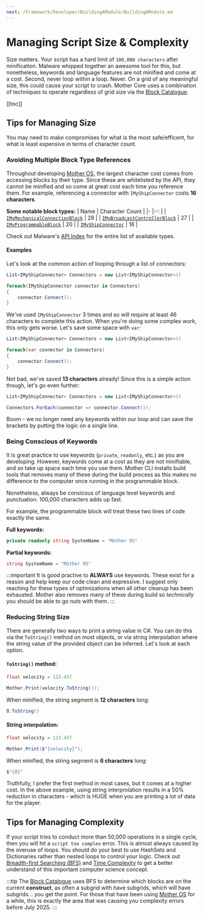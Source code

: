 ```yaml
---
next: /Framework/Developer/BuildingAModule/BuildingAModule.md
---
```


# Managing Script Size & Complexity

Size matters. Your script has a hard limit of `100,000 characters` after minification.  Malware whipped together an awesome tool for this, but nonetheless, keywords and language features are not minified and come at a cost. Second, never loop within a loop. Never. On a grid of any meaningful size, this could cause your script to crash. Mother Core uses a combination of techniques to operate regardless of grid size via the [Block Catalogue](../CoreModules/BlockCatalogue.md).

[[toc]]


## Tips for Managing Size

You may need to make compromises for what is the most safe/efficent, for what is least expensive in terms of character count. 

### Avoiding Multiple Block Type References

Throughout developing [Mother OS](../../../IngameScript/IngameScript.md), the largest character cost comes from accessing blocks by their type.  Since these are whitelisted by the API, they cannot be minified and so come at great cost each time you reference them. For example, referencing a connector with `IMyShipConnector` costs **16 characters**.

**Some notable block types:**
| Name                                                      | Character Count   |
|-                                                          |:-:                |
| [`IMyMechanicalConnectionBlock`][mechanical-connection]   | 28                |
| [`IMyBroadcastControllerBlock`][broadcast-controller]     | 27                |
| [`IMyProgrammableBlock`][pb]                              | 20                |
| [`IMyShipConnector`][connector]                           | 16                |

[mechanical-connection]: https://github.com/malware-dev/MDK-SE/wiki/Sandbox.ModAPI.Ingame.IMyMechanicalConnectionBlock
[broadcast-controller]: https://github.com/malware-dev/MDK-SE/wiki/Sandbox.ModAPI.Ingame.IMyBroadcastControllerBlock
[pb]: https://github.com/malware-dev/MDK-SE/wiki/Sandbox.ModAPI.Ingame.IMyProgrammableBlock
[connector]: https://github.com/malware-dev/MDK-SE/wiki/Sandbox.ModAPI.Ingame.IMyShipConnector

Check out Malware's [API Index](https://github.com/malware-dev/MDK-SE/wiki/Api-index) for the entire list of available types.

#### Examples

Let's look at the common action of looping through a list of connectors:

```csharp
List<IMyShipConnector> Connectors = new List<IMyShipConnector>()

foreach(IMyShipConnector connector in Connectors)
{
    connector.Connect();
}
```

We've used `IMyShipConnector` 3 times and so will require at least 46 characters to complete this action.  When you're doing some complex work, this only gets worse. Let's save some space with `var`:

```csharp
List<IMyShipConnector> Connectors = new List<IMyShipConnector>()

foreach(var connector in Connectors)
{
    connector.Connect();
}
```

Not bad, we've saved **13 characters** already! Since this is a simple action though, let's go even further:

```csharp
List<IMyShipConnector> Connectors = new List<IMyShipConnector>()

Connectors.ForEach(connector => connector.Connect());
```

Boom - we no longer need any keywords within our loop and can save the brackets by putting the logic on a single line.


### Being Conscious of Keywords

It is great practice to use keywords (`private`, `readonly`, etc.) as you are developing.  However, keywords come at a cost as they are not minifiable, and so take up space each time you use them. Mother CLI installs build tools that removes many of these during the build process as this makes no difference to the computer once running in the programmable block.

Nonetheless, always be consicous of language level keywords and punctuation. 100,000 characters adds up fast.

For example, the programmable block will treat these two lines of code exactly the same.

**Full keywords:**
```csharp
private readonly string SystemName = "Mother OS"
```

**Partial keywords:**
```csharp
string SystemName = "Mother OS"
```
:::important
It is good practive to **ALWAYS** use keywords. These exist for a reason and help keep our code clean and expressive.  I suggest only reaching for these types of optimizations when all other cleanup has been exhausted. Mother also removes many of these during build so *technically* you should be able to go nuts with them.
:::

### Reducing String Size

There are generally two ways to print a string value in C#. You can do this via the `ToString()` method on most objects, or via string interpolation where the string value of the provided object can be inferred. Let's look at each option.

#### `ToString()` method:
```csharp
float velocity = 123.45f

Mother.Print(velocity.ToString());
```

When minified, the string segment is **12 characters** long:

```csharp
Ò.ToString()
```

#### String interpolation:
```csharp
float velocity = 123.45f

Mother.Print($"{velocity}");
```

When minified, the string segment is **6 characters** long:

```csharp
$"{Ò}"
```

Truthfully, I prefer the first method in most cases, but it comes at a higher cost. In the above example, using string interprolation results in a 50% reduction in characters - which is HUGE when you are printing a lot of data for the player.

## Tips for Managing Complexity

If your script tries to conduct more than 50,000 operations in a single cycle, then you will hit a `script too complex` error.  This is almost always caused by the overuse of loops. You should do your best to use HashSets and Dictionaries rather than nested loops to control your logic. Check out [Breadth-first Searching (BFS)](https://en.wikipedia.org/wiki/Breadth-first_search) and [Time Complexity](https://en.wikipedia.org/wiki/Time_complexity) to get a better understand of this important computer science concept.

:::tip
The [Block Catalogue](../CoreModules/BlockCatalogue.md) uses BFS to determine which blocks are on the current **construct**, as often a subgrid with have subgrids, which will have subgrids... you get the point. For those that have been using [Mother OS](../../../IngameScript/IngameScript.md) for a while, this is exactly the area that was causing you complexity errors before July 2025.
:::
